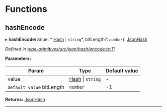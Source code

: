 

# Functions

<a id="hashencode"></a>

##  hashEncode

▸ **hashEncode**(value: * [Hash](_type_primitives_src_base_d_.md#hash) &#124; `string`*, bitLength?: *`number`*): [JsonHash](_type_primitives_src_json_types_d_.md#jsonhash)

*Defined in [type-primitives/src/json/hash/encode.ts:11](https://github.com/polkadot-js/api/blob/ef78f2a/packages/type-primitives/src/json/hash/encode.ts#L11)*

**Parameters:**

| Param | Type | Default value |
| ------ | ------ | ------ |
| value |  [Hash](_type_primitives_src_base_d_.md#hash) &#124; `string`| - |
| `Default value` bitLength | `number` |  -1 |

**Returns:** [JsonHash](_type_primitives_src_json_types_d_.md#jsonhash)

___

